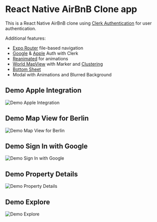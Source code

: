 # React Native AirBnB Clone app 


This is a React Native AirBnB clone using [Clerk Authentication](https://clerk.com/?utm_source=sponsorship&utm_medium=github&utm_campaign=simong&utm_content=rn-airbnb) for user authentication.

Additional features:

- [Expo Router](https://docs.expo.dev/routing/introduction/) file-based navigation
- [Google](https://clerk.com/docs/authentication/social-connections/google?utm_source=sponsorship&utm_medium=github&utm_campaign=simong&utm_content=rn-airbnb) & [Apple](https://clerk.com/docs/authentication/social-connections/apple?utm_source=sponsorship&utm_medium=github&utm_campaign=simong&utm_content=rn-airbnb) Auth with Clerk
- [Reanimated](https://reanimated-beta-docs.swmansion.com/)  for animations
- [World MapView](https://docs.expo.dev/versions/latest/sdk/map-view/) with Marker and [Clustering](https://github.com/venits/react-native-map-clustering)
- [Bottom Sheet](https://gorhom.github.io/react-native-bottom-sheet/)
- Modal with Animations and Blurred Background

<!-- ## Screenshots

<div style="display: flex; flex-direction: 'row';">
<img src="./screenshots/1.png" width=30%>
<img src="./screenshots/2.png" width=30%>
<img src="./screenshots/3.png" width=30%>
<img src="./screenshots/4.png" width=30%>
<img src="./screenshots/5.png" width=30%>

</div> -->

## Demo Apple Integration
![Demo Apple Integration](./screenshots/appleIntegration.gif)

## Demo Map View for Berlin
![Demo Map View for Berlin](./screenshots/mapView.gif)

## Demo Sign In with Google
![Demo Sign In with Google](./screenshots/fullApp.gif)

## Demo Property Details
![Demo Property Details](./screenshots/details.gif)

## Demo Explore
![Demo Explore](./screenshots/explore.gif)
